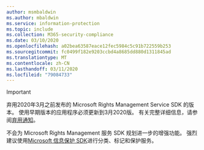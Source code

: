 ```yaml
---
author: msmbaldwin
ms.author: mbaldwin
ms.service: information-protection
ms.topic: include
ms.collection: M365-security-compliance
ms.date: 03/10/2020
ms.openlocfilehash: a02bea63587eace12fec5984c5c91b722559b253
ms.sourcegitcommit: fc0499f182e9203ccbd4a8685dd880d1311845ad
ms.translationtype: MT
ms.contentlocale: zh-CN
ms.lasthandoff: 03/11/2020
ms.locfileid: "79084733"
---
```

> [!IMPORTANT]
> 弃用2020年3月之前发布的 Microsoft Rights Management Service SDK 的版本。 使用早期版本的应用程序必须更新到3月2020版。 有关完整详细信息，请参阅[弃用通知](/azure/information-protection/develop/deprecation-notice)。
>
> 不会为 Microsoft Rights Management 服务 SDK 规划进一步的增强功能。 强烈建议使用[Microsoft 信息保护 SDK](/information-protection/develop/overview.md)进行分类、标记和保护服务。